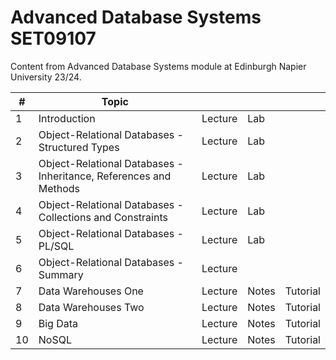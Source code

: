 # Advanced Database Systems SET09107
Content from Advanced Database Systems module at Edinburgh Napier University 23/24.

|#	| Topic                                    ||||
|----|---------------------------------------| -- | -- | -- |
|1 |    Introduction | Lecture | Lab ||
| 2|     Object-Relational Databases - Structured Types | Lecture | Lab |
| 3|      Object-Relational Databases - Inheritance, References and Methods  | Lecture | Lab |
|4 |       Object-Relational Databases - Collections and Constraints  | Lecture | Lab |
|5 |Object-Relational Databases - PL/SQL  | Lecture | Lab |
|6 |Object-Relational Databases - Summary  | Lecture |  |
|7| Data Warehouses One | Lecture | Notes | Tutorial |
|8| Data Warehouses Two | Lecture | Notes | Tutorial |
| 9|Big Data | Lecture | Notes | Tutorial |
| 10| NoSQL | Lecture | Notes | Tutorial |

